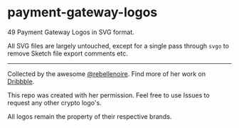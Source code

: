 # payment-gateway-logos

49 Payment Gateway Logos in SVG format.

All SVG files are largely untouched, except for a single pass through `svgo` to remove Sketch file export comments etc.

---

Collected by the awesome [@rebellenoire](https://twitter.com/rebellenoire). Find more of her work on [Dribbble](https://dribbble.com/anjavanstaden).

This repo was created with her permission. Feel free to use Issues to request any other crypto logo's.

All logos remain the property of their respective brands.
